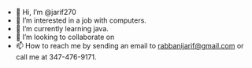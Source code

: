 - 👋 Hi, I’m @jarif270
- 👀 I’m interested in a job with computers.
- 🌱 I’m currently learning java.
- 💞️ I’m looking to collaborate on 
- 📫 How to reach me by sending an email to rabbanijarif@gmail.com or call me at 347-476-9171.

<!---
jarif270/jarif270 is a ✨ special ✨ repository because its `README.md` (this file) appears on your GitHub profile.
You can click the Preview link to take a look at your changes.
--->
